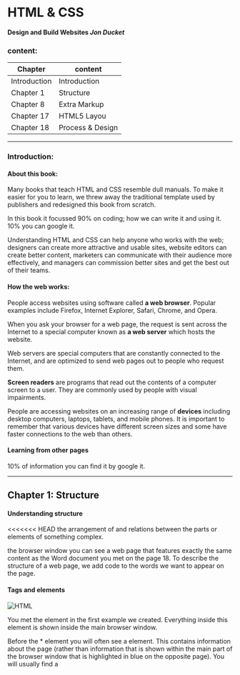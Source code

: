 # HTML & CSS 
 **Design and Build Websites *Jon Ducket***

 ### content:

| Chapter          | content         |
| -------------    | -------------   |
| Introduction     |Introduction     |
| Chapter 1        | Structure       |
| Chapter 8        | Extra Markup    |
| Chapter 17       | HTML5 Layou     |
| Chapter 18       | Process & Design|

---------------------------------------------
### Introduction:
####  About this book:

Many books that teach HTML and CSS 
resemble dull manuals. To make it easier for 
you to learn, we threw away the traditional 
template used by publishers and redesigned 
this book from scratch.

In this book it focussed 90% on coding; how we can write it and using it.
10% you can google it.

Understanding HTML and CSS 
can help anyone who works 
with the web; designers can 
create more attractive and 
usable sites, website editors can 
create better content, marketers 
can communicate with their 
audience more effectively, and 
managers can commission 
better sites and get the best out 
of their teams.


#### How the web works:

People access websites using 
software called **a web browser**. 
Popular examples include 
Firefox, Internet Explorer, Safari, 
Chrome, and Opera.

When you ask your browser for 
a web page, the request is sent 
across the Internet to a special 
computer known as  **a web 
server** which hosts the website.

Web servers are special 
computers that are constantly 
connected to the Internet, and 
are optimized to send web pages 
out to people who request them.

**Screen readers** are programs 
that read out the contents of a 
computer screen to a user. They 
are commonly used by people 
with visual impairments.

People are accessing websites 
on an increasing range of **devices** 
including desktop computers, 
laptops, tablets, and mobile 
phones. It is important to 
remember that various devices 
have different screen sizes and 
some have faster connections to 
the web than others.

#### Learning from other pages
10% of information you can find it by google it.


---------------------------------------------
## Chapter 1: Structure

#### Understanding structure
<<<<<<< HEAD
the arrangement of and relations between the parts or elements of something complex.

the browser window you can see a web page that features exactly 
the same content as the Word document you met on the page 18. To 
describe the structure of a web page, we add code to the words we want 
to appear on the page.

#### Tags and elements 
![HTML](https://csveda.com/wp-content/uploads/2020/02/HTML_Structure.png)

**<body>**
You met the **<body>** element 
in the first example we created. 
Everything inside this element is 
shown inside the main browser 
window.

**<head>**
Before the **<body>*** element you 
will often see a **<head>** element. 
This contains information 
about the page (rather than 
information that is shown within 
the main part of the browser 
window that is highlighted in 
blue on the opposite page). 
You will usually find a **<title>**
element inside the **<head>**
element.

**<title>**
The contents of the **<title>**
element are either shown in the 
top of the browser, above where 
you usually type in the URL of 
the page you want to visit, or 
on the tab for that page (if your 
browser uses tabs to allow you 
to view multiple pages at the 
same time).
---------------------------------------------
## Chapter 8: Extra Markup
 
=======

#### Learning about markup
#### Tags and elements 
>>>>>>> 6c9eee653640111fc66978be19b6bbbc7c2ef361

